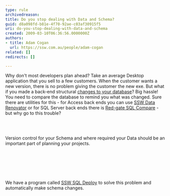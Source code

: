 ```yaml
---
type: rule
archivedreason: 
title: Do you stop dealing with Data and Schema?
guid: d8a098fd-b81e-4f70-92ae-c03af30915f5
uri: do-you-stop-dealing-with-data-and-schema
created: 2009-03-10T06:36:56.0000000Z
authors:
- title: Adam Cogan
  url: https://ssw.com.au/people/adam-cogan
related: []
redirects: []

---
```



<p>Why don't most developers plan ahead? Take an average Desktop application that you sell to a few customers. When the customer wants a new version, there is no problem giving the customer the new exe. But what if you made a back-end structural <a href="http&#58;//www.ssw.com.au/ssw/Standards/Rules/DataSchemaStandard.aspx"> changes to your database</a>? Big hassle! You need to compare the database to remind you what was changed. Sure there are utilities for this - for Access back ends you can use <a href="http&#58;//www.ssw.com.au/ssw/DataRenovator/Default.aspx">SSW Data Renovator</a> or for SQL Server back​&#160;ends there is <a href="http&#58;//www.ssw.com.au/ssw/Redirect/RedGateSQLDataCompare.htm" target="_blank">Red-gate SQL Compare</a>  - but why go to this trouble?</p>
<br><excerpt class='endintro'></excerpt><br>
<p>Version control for your Schema and where required your Data should be an important part of planning your projects.<br></p><p><br></p><p><br></p><p><br></p><p class="ssw15-rteElement-YellowBorderBox">We have a program called <a href="http&#58;//www.ssw.com.au/ssw/SQLDeploy/Default.aspx">SSW SQL Deploy</a> to solve this problem and automatically make schema changes.</p> 


